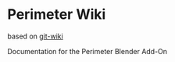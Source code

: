 # Perimeter Wiki

based on [git-wiki](https://www.drassil.org/git-wiki/main_page)

Documentation for the Perimeter Blender Add-On